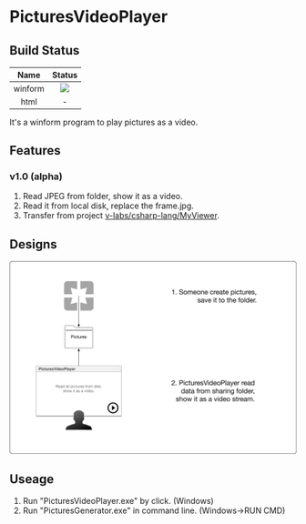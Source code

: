 PicturesVideoPlayer
============================

Build Status
----------------------------

| Name | Status |
|:----:|:-------:|
| winform | <a href="https://apphub.visualstudio.com/PicturesVideoPlayer/_build/index?definitionId=4"><img src="https://apphub.visualstudio.com/_apis/public/build/definitions/d7b3970d-8e23-477d-be44-b1a995cec474/4/badge" /></a> |
| html | - |

It's a winform program to play pictures as a video.

Features
----------------------------

### v1.0 (alpha)

1. Read JPEG from folder, show it as a video.
2. Read it from local disk, replace the frame.jpg.
3. Transfer from project [v-labs/csharp-lang/MyViewer](https://github.com/volnet/v-labs/tree/master/csharp-lang/MyViewer).

Designs
----------------------------

![Figure](docs/design/principle.png)

Useage
----------------------------

1. Run "PicturesVideoPlayer.exe" by click. (Windows)
2. Run "PicturesGenerator.exe" in command line. (Windows->RUN CMD)